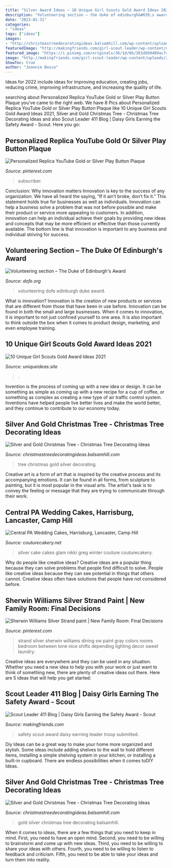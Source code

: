 ```yaml
---
title: "Silver Award Ideas ~ 10 Unique Girl Scouts Gold Award Ideas 2021"
description: "Volunteering section – the duke of edinburgh&#039;s award"
date: "2023-01-31"
categories:
- "ideas"
tags: ["ideas"]
images:
- "http://christmastreedecoratingideas.balsamhill.com/wp-content/uploads/2016/01/VWS-T-9.jpg"
featuredImage: "http://makingfriends.com/girl-scout-leader/wp-content/uploads/2016/02/unnamed.jpg"
featured_image: "https://i.pinimg.com/originals/36/1d/6b/361d6b9489ac748d764e7f77ccad9564.jpg"
image: "http://makingfriends.com/girl-scout-leader/wp-content/uploads/2016/02/unnamed.jpg"
ShowToc: true
author: "Joannie Bosco"
---
```



Ideas for 2022 include ideas for improving education, creating jobs, reducing crime, improving infrastructure, and increasing the quality of life.

	

		
searching about Personalized Replica YouTube Gold or Silver Play Button Plaque you've came to the right web. We have 8 Pics about Personalized Replica YouTube Gold or Silver Play Button Plaque like 10 Unique Girl Scouts Gold Award Ideas 2021, Silver and Gold Christmas Tree - Christmas Tree Decorating Ideas and also Scout Leader 411 Blog | Daisy Girls Earning the Safety Award - Scout. Here you go:
		
    
## Personalized Replica YouTube Gold Or Silver Play Button Plaque

<img loading=lazy src="https://i.pinimg.com/originals/36/1d/6b/361d6b9489ac748d764e7f77ccad9564.jpg" onerror="this.onerror=null;this.src='https://tse4.mm.bing.net/th?id=OIP.XhFDmLE3J1md4Mypl2TiMgHaNK&amp;pid=15.1';" alt="Personalized Replica YouTube Gold or Silver Play Button Plaque">

_Source: pinterest.com_

>subscriber. 

	

Conclusion: Why innovation matters
Innovation is key to the success of any organization. We have all heard the saying, “If it ain’t broke, don’t fix it.” This statement holds true for businesses as well as individuals. Innovation can help a business solve a problem that was not before possible and make their product or service more appealing to customers. In addition, innovation can help an individual achieve their goals by providing new ideas and concepts that may be more efficient or effective than those currently available. The bottom line is that innovation is important to any business and individual striving for success.

    
## Volunteering Section – The Duke Of Edinburgh&#039;s Award

<img loading=lazy src="https://www.dofe.org/wp-content/uploads/2015/04/Volunteering-page_DofE-Use-only.jpg" onerror="this.onerror=null;this.src='https://tse2.mm.bing.net/th?id=OIP.lVxAgCSBNls1h1O4WVwtawHaDf&amp;pid=15.1';" alt="Volunteering section – The Duke of Edinburgh&#039;s Award">

_Source: dofe.org_

>volunteering dofe edinburgh duke award. 

	

What is innovation?
Innovation is the creation of new products or services that are different from those that have been in use before. Innovation can be found in both the small and large businesses. When it comes to innovation, it is important to not just confined yourself to one area. It is also important to think outside the box when it comes to product design, marketing, and even employee training.

    
## 10 Unique Girl Scouts Gold Award Ideas 2021

<img loading=lazy src="https://www.uniqueideas.site/wp-content/uploads/girl-scouts-of-the-colonial-coast-blog-gold-award-spotlight-feet-2.jpg" onerror="this.onerror=null;this.src='https://tse4.mm.bing.net/th?id=OIP.Sx3V8e1zQy8wLuFXL-dheQHaEk&amp;pid=15.1';" alt="10 Unique Girl Scouts Gold Award Ideas 2021">

_Source: uniqueideas.site_

>. 

	

Invention is the process of coming up with a new idea or design. It can be something as simple as coming up with a new recipe for a cup of coffee, or something as complex as creating a new type of air traffic control system. Inventions have helped people live better lives and make the world better, and they continue to contribute to our economy today.

    
## Silver And Gold Christmas Tree - Christmas Tree Decorating Ideas

<img loading=lazy src="http://christmastreedecoratingideas.balsamhill.com/wp-content/uploads/2016/01/VWS-T-9.jpg" onerror="this.onerror=null;this.src='https://tse3.mm.bing.net/th?id=OIP.zASX7tDioH4l21dJ-z1oAgHaJQ&amp;pid=15.1';" alt="Silver and Gold Christmas Tree - Christmas Tree Decorating Ideas">

_Source: christmastreedecoratingideas.balsamhill.com_

>tree christmas gold silver decorating. 

	

Creative art is a form of art that is inspired by the creative process and its accompanying emotions. It can be found in all forms, from sculpture to painting, but it is most popular in the visual arts. The artist's task is to convey the feeling or message that they are trying to communicate through their work.

    
## Central PA Wedding Cakes, Harrisburg, Lancaster, Camp Hill

<img loading=lazy src="http://couturecakery.net/wp-content/uploads/2013/05/silver.cake_.jpg" onerror="this.onerror=null;this.src='https://tse4.mm.bing.net/th?id=OIP.S_jyLS2fyMo8Na1Q-k7BCgHaLV&amp;pid=15.1';" alt="Central PA Wedding Cakes, Harrisburg, Lancaster, Camp Hill">

_Source: couturecakery.net_

>silver cake cakes glam nikki greg winter couture couturecakery. 

	

Why do people like creative ideas?
Creative ideas are a popular thing because they can solve problems that people find difficult to solve. People like creative ideas because they can see potential in things that others cannot. Creative ideas often have solutions that people have not considered before.

    
## Sherwin Williams Silver Strand Paint | New Family Room: Final Decisions

<img loading=lazy src="https://s-media-cache-ak0.pinimg.com/736x/91/df/f0/91dff01c8cfb22adfbf094c5609e37d3.jpg" onerror="this.onerror=null;this.src='https://tse4.mm.bing.net/th?id=OIP.yjNc_TQufJER0LzGjte-uAHaKP&amp;pid=15.1';" alt="Sherwin Williams Silver Strand paint | New Family Room: Final Decisions">

_Source: pinterest.com_

>strand silver sherwin williams dining sw paint gray colors rooms bedroom between tone nice shifts depending lighting decor sweet laundry. 

	

Creative ideas are everywhere and they can be used in any situation. Whether you need a new idea to help you with your work or just want to think of something new, there are plenty of creative ideas out there. Here are 5 ideas that will help you get started: 

    
## Scout Leader 411 Blog | Daisy Girls Earning The Safety Award - Scout

<img loading=lazy src="http://makingfriends.com/girl-scout-leader/wp-content/uploads/2016/02/unnamed.jpg" onerror="this.onerror=null;this.src='https://tse2.mm.bing.net/th?id=OIP.EcTrsXqAk-7z3HA1brSOyAHaE8&amp;pid=15.1';" alt="Scout Leader 411 Blog | Daisy Girls Earning the Safety Award - Scout">

_Source: makingfriends.com_

>safety scout award daisy earning leader troop submitted. 

	

Diy Ideas can be a great way to make your home more organized and stylish. Some ideas include adding shelves to the wall to hold different items, installing a simple shelving system in your kitchen, or installing a built-in cupboard. There are endless possibilities when it comes toDIY Ideas.

    
## Silver And Gold Christmas Tree - Christmas Tree Decorating Ideas

<img loading=lazy src="http://christmastreedecoratingideas.balsamhill.com/wp-content/uploads/2016/01/preview-4.jpg" onerror="this.onerror=null;this.src='https://tse3.mm.bing.net/th?id=OIP.b4lxbHYz1ZtTvlQhBbYEqQAAAA&amp;pid=15.1';" alt="Silver and Gold Christmas Tree - Christmas Tree Decorating Ideas">

_Source: christmastreedecoratingideas.balsamhill.com_

>gold silver christmas tree decorating balsamhill. 

	

When it comes to ideas, there are a few things that you need to keep in mind. First, you need to have an open mind. Second, you need to be willing to brainstorm and come up with new ideas. Third, you need to be willing to share your ideas with others. Fourth, you need to be willing to listen to feedback and criticism. Fifth, you need to be able to take your ideas and turn them into reality.

